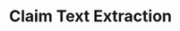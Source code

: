 ---
contributors:
- Google Patents
- Otto Stegmaier
- MtDersvan
description: Imagine you're analyzing a subset of patents and want to do some text
  analysis of the first independent claim. To do this, you'd need to be able to join
  your list of patent publication numbers with a dataset containing the patent text.
  Additionally, you'd need a method to extract the first claim from the rest of the
  claims. This notebook is a demonstration of one method to perform this analysis
  using python, BigQuery, and Google's new public dataset on patents.
last_edit: Tue, 17 Jun 2025 12:00:50 GMT
location: https://github.com/google/patents-public-data/blob/master/examples/claim-text/claim_text_extraction.ipynb
related_projects: {}
shortname: claim_text_extraction
tags:
- machine learning
terms_of_use: http://www.apache.org/licenses/LICENSE-2.0
title: Claim Text Extraction
uuid: 2af204fa-8074-44a1-8137-f0b605d97c68
---